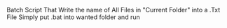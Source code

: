 Batch Script That Write the name of All Files in "Current Folder" into a .Txt File
Simply put .bat into wanted folder and run
